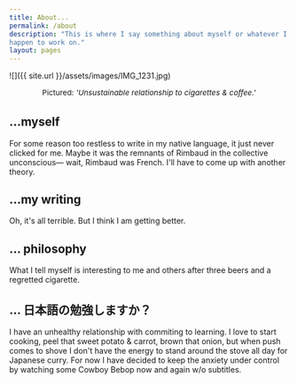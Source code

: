 ```yaml
---
title: About...
permalink: /about
description: "This is where I say something about myself or whatever I
happen to work on."
layout: pages
---
```


<style>
img {
    width: 180px;
    margin: 3rem auto 0 auto;
}
p.pic {
    margin: auto;
    margin-bottom: 2rem;
    text-align: center;
    font-size: 0.85rem;
}
</style>

![]({{ site.url }}/assets/images/IMG_1231.jpg)
<p class="pic">Pictured: <em>'Unsustainable relationship to cigarettes & coffee.'</em></p> 

## ...myself #

For some reason too restless to write in my native language, it just never clicked for me. Maybe it was the remnants of Rimbaud in the collective unconscious― wait, Rimbaud was French. I'll have to come up with another theory.

## ...my writing #

Oh, it's all terrible. But I think I am getting better.

## ... philosophy #

What I tell myself is interesting to me and others after three beers and a regretted cigarette.

## ... 日本語の勉強しますか？

I have an unhealthy relationship with commiting to learning. I love to start cooking, peel that sweet potato & carrot, brown that onion, but when push comes to shove I don't have the energy to stand around the stove all day for Japanese curry. For now I have decided to keep the anxiety under control by watching some Cowboy Bebop now and again w/o subtitles.
